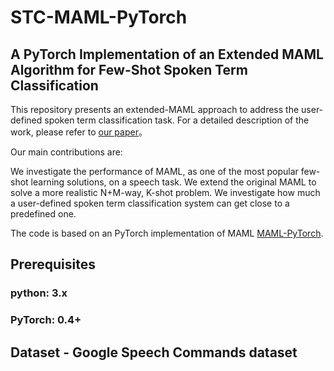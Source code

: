 # STC-MAML-PyTorch
## A PyTorch Implementation of an Extended MAML Algorithm for Few-Shot Spoken Term Classification
This repository presents an extended-MAML approach to address the user-defined spoken term classification task. For a detailed description of the work, please refer to [our paper](https://arxiv.org/abs/1812.10233)。

Our main contributions are:



   We investigate the performance of MAML, as one of the most popular few-shot learning solutions, on a speech task.
   We extend the original MAML to solve a more realistic N+M-way, K-shot problem.
   We investigate how much a user-defined spoken term classification system can get close to a predefined one.
 

The code is based on an PyTorch implementation of MAML [MAML-PyTorch](https://github.com/dragen1860/MAML-Pytorch).

## Prerequisites
### python: 3.x
### PyTorch: 0.4+

## Dataset - Google Speech Commands dataset
### 

